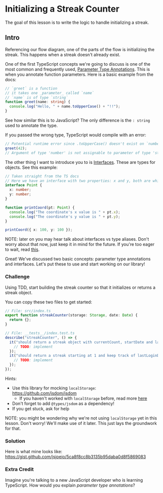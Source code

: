 # Initializing a Streak Counter

The goal of this lesson is to write the logic to handle initializing a streak.

## Intro

Referencing our flow diagram, one of the parts of the flow is initializing the streak. This happens when a streak doesn't already exist.

One of the first TypeScript concepts we're going to discuss is one of the most common and frequently used, [Parameter Type Annotations](https://www.typescriptlang.org/docs/handbook/2/everyday-types.html#parameter-type-annotations). This is when you annotate function parameters. Here is a basic example from the docs:

```typescript
// `greet` is a function
// it takes one _parameter_ called `name`
// `name` is of type `string`
function greet(name: string) {
  console.log("Hello, " + name.toUpperCase() + "!!");
}
```

See how similar this is to JavaScript? The only difference is the `: string` used to annotate the type.

If you passed the wrong type, TypeScript would compile with an error:

```typescript
// Potential runtime error since .toUpperCase() doesn't exist on `number`
greet(42);
// Argument of type 'number' is not assignable to parameter of type 'string'.
```

The other thing I want to introduce you to is [Interfaces](https://www.typescriptlang.org/docs/handbook/2/everyday-types.html#interfaces). These are types for objects. See this example:

```typescript
// Taken straight from the TS docs
// Here we have an interface with two properties: x and y, both are which of type `number`
interface Point {
  x: number;
  y: number;
}

function printCoord(pt: Point) {
  console.log("The coordinate's x value is " + pt.x);
  console.log("The coordinate's y value is " + pt.y);
}

printCoord({ x: 100, y: 100 });
```

NOTE: later on you may hear talk about interfaces vs type aliases. Don't worry about that now, just keep it in mind for the future. If you're too eager to wait, read [this](https://www.typescriptlang.org/docs/handbook/2/everyday-types.html#differences-between-type-aliases-and-interfaces).

Great! We've discussed two basic concepts: parameter type annotations and interfaces. Let's put these to use and start working on our library!

### Challenge

Using TDD, start building the streak counter so that it initializes or returns a streak object.

You can copy these two files to get started:

```typescript
// File: src/index.ts
export function streakCounter(storage: Storage, date: Date) {
  return {};
}
```

```typescript
// File: __tests__/index.test.ts
describe("streakCounter", () => {
  it("should return a streak object with currentCount, startDate and lastLoginDate", () => {
    // TODO: implement
  });
  it("should return a streak starting at 1 and keep track of lastLoginDate", () => {
    // TODO: implement
  });
});
```

Hints:

- Use this library for mocking `localStorage`: https://github.com/jsdom/jsdom
  - If you haven't worked with `localStorage` before, read more [here](https://developer.mozilla.org/en-US/docs/Web/API/Window/localStorage)
- Don't forget to add `@types/jsdom` as a dependency! 
- If you get stuck, ask for help


NOTE: you might be wondering why we're not using `localStorage` yet in this lesson. Don't worry! We'll make use of it later. This just lays the groundwork for that.

### Solution

Here is what mine looks like: https://gist.github.com/jsjoeio/5ca8f8cc8b3135b95daba0d8f5869083

### Extra Credit

Imagine you're talking to a new JavaScript developer who is learning TypeScript. How would you explain _parameter type annotations_?
